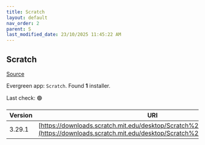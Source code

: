 ```yaml
---
title: Scratch
layout: default
nav_order: 2
parent: S
last_modified_date: 23/10/2025 11:45:22 AM
---
```


## Scratch

[Source](https://scratch.mit.edu/)

Evergreen app: `Scratch`. Found **1** installer.

Last check: 🟢

| Version | URI                                                                                                                                              |
| ------- | ------------------------------------------------------------------------------------------------------------------------------------------------ |
| 3.29.1  | [https://downloads.scratch.mit.edu/desktop/Scratch%203.29.1%20Setup.exe](https://downloads.scratch.mit.edu/desktop/Scratch%203.29.1%20Setup.exe) |
